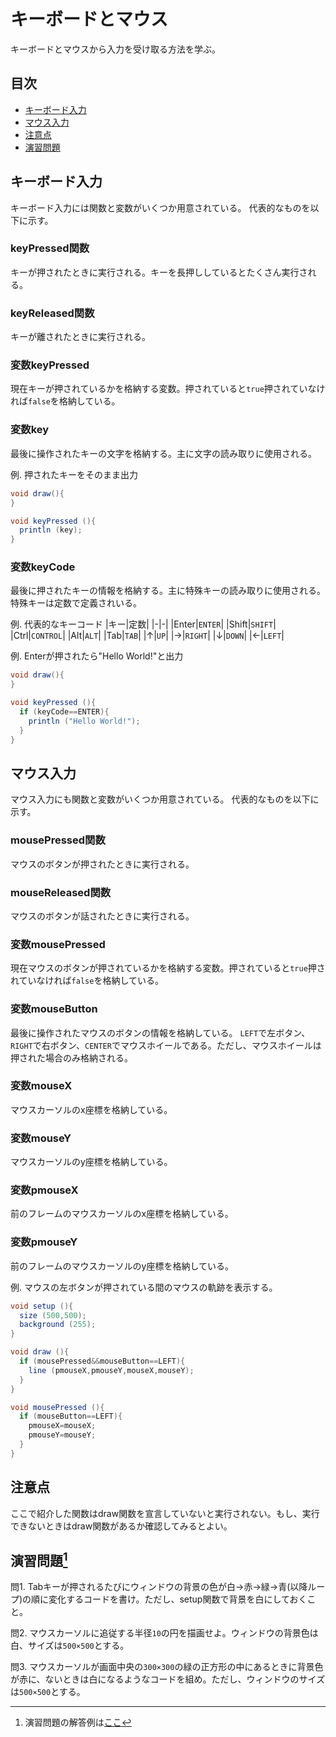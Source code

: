 # キーボードとマウス
キーボードとマウスから入力を受け取る方法を学ぶ。

## 目次
* [キーボード入力](#キーボード入力)  
* [マウス入力](#マウス入力)  
* [注意点](#注意点)  
* [演習問題](#演習問題1)

## キーボード入力
キーボード入力には関数と変数がいくつか用意されている。
代表的なものを以下に示す。

### keyPressed関数
キーが押されたときに実行される。キーを長押ししているとたくさん実行される。

### keyReleased関数
キーが離されたときに実行される。

### 変数keyPressed
現在キーが押されているかを格納する変数。押されていると`true`押されていなければ`false`を格納している。

### 変数key
最後に操作されたキーの文字を格納する。主に文字の読み取りに使用される。

例. 押されたキーをそのまま出力
```java
void draw(){
}

void keyPressed (){
  println (key);
}
```

### 変数keyCode
最後に押されたキーの情報を格納する。主に特殊キーの読み取りに使用される。特殊キーは定数で定義されいる。

例. 代表的なキーコード
|キー|定数|
|-|-|
|Enter|`ENTER`|
|Shift|`SHIFT`|
|Ctrl|`CONTROL`|
|Alt|`ALT`|
|Tab|`TAB`|
|↑|`UP`|
|→|`RIGHT`|
|↓|`DOWN`|
|←|`LEFT`|

例. Enterが押されたら"Hello World!"と出力
```java
void draw(){
}

void keyPressed (){
  if (keyCode==ENTER){
    println ("Hello World!");
  }
}
```

## マウス入力
マウス入力にも関数と変数がいくつか用意されている。
代表的なものを以下に示す。

### mousePressed関数
マウスのボタンが押されたときに実行される。

### mouseReleased関数
マウスのボタンが話されたときに実行される。

### 変数mousePressed
現在マウスのボタンが押されているかを格納する変数。押されていると`true`押されていなければ`false`を格納している。

### 変数mouseButton
最後に操作されたマウスのボタンの情報を格納している。
`LEFT`で左ボタン、`RIGHT`で右ボタン、`CENTER`でマウスホイールである。ただし、マウスホイールは押された場合のみ格納される。

### 変数mouseX
マウスカーソルのx座標を格納している。

### 変数mouseY
マウスカーソルのy座標を格納している。

### 変数pmouseX
前のフレームのマウスカーソルのx座標を格納している。

### 変数pmouseY
前のフレームのマウスカーソルのy座標を格納している。


例. マウスの左ボタンが押されている間のマウスの軌跡を表示する。
```java
void setup (){
  size (500,500);
  background (255);
}

void draw (){
  if (mousePressed&&mouseButton==LEFT){
    line (pmouseX,pmouseY,mouseX,mouseY);
  }
}

void mousePressed (){
  if (mouseButton==LEFT){
    pmouseX=mouseX;
    pmouseY=mouseY;
  }
}
```

## 注意点
ここで紹介した関数はdraw関数を宣言していないと実行されない。もし、実行できないときはdraw関数があるか確認してみるとよい。

## 演習問題[^1]
問1. Tabキーが押されるたびにウィンドウの背景の色が白→赤→緑→青(以降ループ)の順に変化するコードを書け。ただし、setup関数で背景を白にしておくこと。

問2. マウスカーソルに追従する半径`10`の円を描画せよ。ウィンドウの背景色は白、サイズは`500×500`とする。

問3. マウスカーソルが画面中央の`300×300`の緑の正方形の中にあるときに背景色が赤に、ないときは白になるようなコードを組め。ただし、ウィンドウのサイズは`500×500`とする。

[^1]: 演習問題の解答例は[ここ](answers.md)